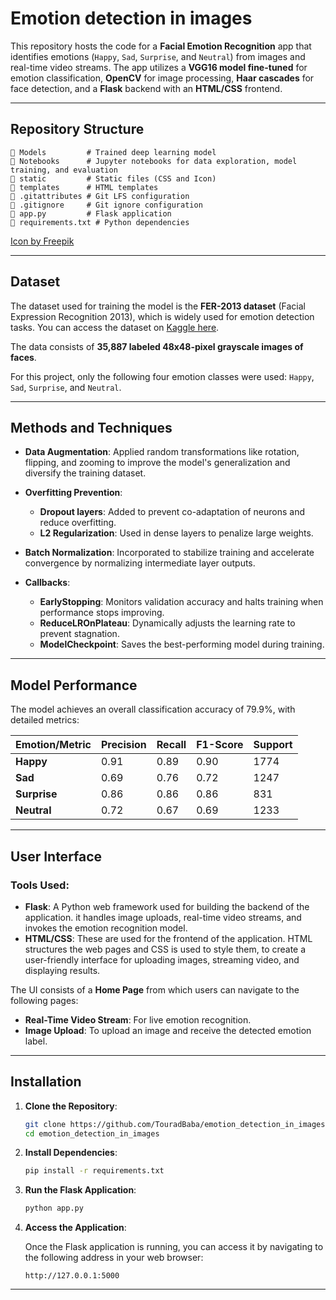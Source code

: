 # **Emotion detection in images**

This repository hosts the code for a **Facial Emotion Recognition** app that identifies emotions (`Happy`, `Sad`, `Surprise`, and `Neutral`) from images and real-time video streams. The app utilizes a **VGG16 model fine-tuned** for emotion classification, **OpenCV** for image processing, **Haar cascades** for face detection, and a **Flask** backend with an **HTML/CSS** frontend.

---

## **Repository Structure**

```
📁 Models         # Trained deep learning model
📁 Notebooks      # Jupyter notebooks for data exploration, model training, and evaluation
📁 static         # Static files (CSS and Icon)
📁 templates      # HTML templates
📄 .gitattributes # Git LFS configuration
📄 .gitignore     # Git ignore configuration
📄 app.py         # Flask application
📄 requirements.txt # Python dependencies
```
[Icon by Freepik](https://www.freepik.com/icon/smile_2383590)

--- 

## **Dataset**

The dataset used for training the model is the **FER-2013 dataset** (Facial Expression Recognition 2013), which is widely used for emotion detection tasks. You can access the dataset on [Kaggle here](https://www.kaggle.com/datasets/msambare/fer2013).

The data consists of **35,887 labeled 48x48-pixel grayscale images of faces**.

For this project, only the following four emotion classes were used: `Happy`, `Sad`, `Surprise`, and `Neutral`.

---

## **Methods and Techniques**

- **Data Augmentation**: Applied random transformations like rotation, flipping, and zooming to improve the model's generalization and diversify the training dataset.

- **Overfitting Prevention**:
  - **Dropout layers**: Added to prevent co-adaptation of neurons and reduce overfitting.
  - **L2 Regularization**: Used in dense layers to penalize large weights.

- **Batch Normalization**: Incorporated to stabilize training and accelerate convergence by normalizing intermediate layer outputs.

- **Callbacks**:
  - **EarlyStopping**: Monitors validation accuracy and halts training when performance stops improving.
  - **ReduceLROnPlateau**: Dynamically adjusts the learning rate to prevent stagnation.
  - **ModelCheckpoint**: Saves the best-performing model during training.

---

## **Model Performance**

The model achieves an overall classification accuracy of 79.9%, with detailed metrics:

| **Emotion/Metric** | **Precision** | **Recall** | **F1-Score** | **Support** |  
|--------------------|---------------|------------|--------------|-------------|  
| **Happy**          | 0.91          | 0.89       | 0.90         | 1774        |  
| **Sad**            | 0.69          | 0.76       | 0.72         | 1247        |  
| **Surprise**       | 0.86          | 0.86       | 0.86         | 831         |  
| **Neutral**        | 0.72          | 0.67       | 0.69         | 1233        |  

---

## **User Interface**

### **Tools Used**:
- **Flask**: A Python web framework used for building the backend of the application. it handles image uploads, real-time video streams, and invokes the emotion recognition model. 
- **HTML/CSS**: These are used for the frontend of the application. HTML structures the web pages and CSS is used to style them, to create a user-friendly interface for uploading images, streaming video, and displaying results.

The UI consists of a **Home Page** from which users can navigate to the following pages:  
  - **Real-Time Video Stream**: For live emotion recognition.  
  - **Image Upload**: To upload an image and receive the detected emotion label.

---

## **Installation**

1. **Clone the Repository**:
   ```bash
   git clone https://github.com/TouradBaba/emotion_detection_in_images.git
   cd emotion_detection_in_images
   ```

2. **Install Dependencies**:
   ```bash
   pip install -r requirements.txt
   ```

3. **Run the Flask Application**:
   ```bash
   python app.py
   ```

4. **Access the Application**: 

    Once the Flask application is running, you can access it by navigating to the following address in your web browser:
    
    ```
    http://127.0.0.1:5000
    ```

---